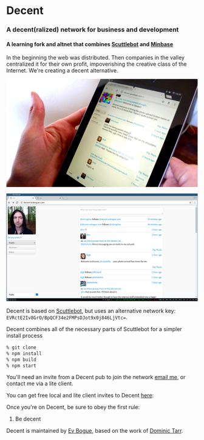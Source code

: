 # Decent

### A decent(ralized) network for business and development

#### A learning fork and altnet that combines [Scuttlebot](http://github.com/ssbc/scuttlebot) and [Minbase](http://github.com/evbogue/minbase)

In the beginning the web was distributed. Then companies in the valley centralized it for their own profit, impoverishing the creative class of the Internet. We're creating a decent alternative.

![Decent on Nexus](decent-nexus.jpg)

![Decent screenshot](decent-screenshot.png)

Decent is based on [Scuttlebot](http://scuttlebot.io), but uses an alternative network key: `EVRctE2Iv8GrO/BpQCF34e2FMPsDJot9x0j846LjVtc=`.

Decent combines all of the necessary parts of Scuttlebot for a simpler install process

```
% git clone
% npm install
% npm build
% npm start
```

You'll need an invite from a Decent pub to join the network [email me](mailto:ev@evbogue.com), or contact me via a lite client.

You can get free local and lite client invites to Decent [here](http://sdash.evbogue.com/invite/):

Once you're on Decent, be sure to obey the first rule:

1. Be decent

Decent is maintained by [Ev Bogue](http://evbogue.com), based on the work of [Dominic Tarr](http://dominictarr.com).



